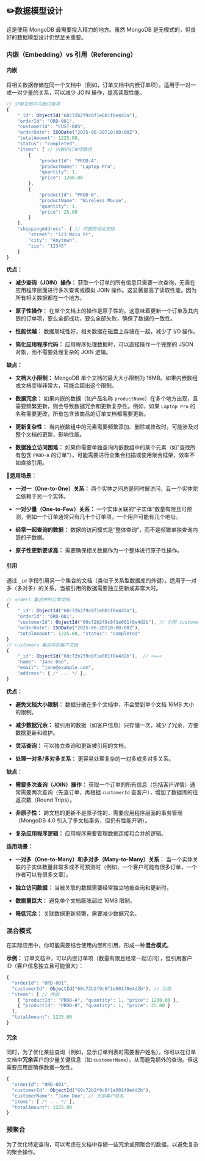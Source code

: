 ## ✏️数据模型设计

这是使用 MongoDB 最需要投入精力的地方。虽然 MongoDB 是无模式的，但良好的数据模型设计仍然至关重要。

### **内嵌（Embedding）vs 引用（Referencing）**
    
#### **内嵌**
将相关数据存储在同一个文档中（例如，订单文档中内嵌订单项）。适用于一对一或一对少量的关系，可以减少 JOIN 操作，提高读取性能。

```js
// 订单文档中内嵌订单项
{ 
	"_id": ObjectId("60c72b2f9c8f1e001f8e4d2a"), 
	"orderId": "ORD-001", 
	"customerId": "CUST-005", 
	"orderDate": ISODate("2025-06-20T10:00:00Z"),
	"totalAmount": 1225.00, 
	"status": "completed", 
	"items": [ // 内嵌的订单项数组 
		{ 
			"productId": "PROD-A", 
			"productName": "Laptop Pro", 
			"quantity": 1, 
			"price": 1200.00 
		}, 
		{ 
			"productId": "PROD-B", 
			"productName": "Wireless Mouse", 
			"quantity": 1, 
			"price": 25.00 
		} 
	], 
	"shippingAddress": { // 内嵌的地址文档 
		"street": "123 Main St", 
		"city": "Anytown", 
		"zip": "12345" 
	} 
}
```

**优点：**

- **减少查询（JOIN）操作：** 获取一个订单的所有信息只需要一次查询，无需在应用程序层面进行多次查询或模拟 JOIN 操作。这显著提高了读取性能，因为所有相关数据都在一个地方。
    
- **原子性操作：** 在单个文档上的操作是原子性的。这意味着更新一个订单及其内嵌的订单项，要么全部成功，要么全部失败，确保了数据的一致性。
    
- **性能优越：** 数据局域性好，相关数据在磁盘上存储在一起，减少了 I/O 操作。
    
- **简化应用程序代码：** 应用程序处理数据时，可以直接操作一个完整的 JSON 对象，而不需要处理复杂的 JOIN 逻辑。
    

**缺点：**

- **文档大小限制：** MongoDB 单个文档的最大大小限制为 16MB。如果内嵌数组或文档变得非常大，可能会超出这个限制。
    
- **数据冗余：** 如果内嵌的数据（如产品名称 `productName`）在多个地方出现，且需要频繁更新，则会导致数据冗余和更新复杂性。例如，如果 `Laptop Pro` 的名称需要更改，所有包含该商品的订单文档都需要更新。
    
- **更新复杂性：** 当内嵌数组中的元素需要频繁添加、删除或修改时，可能涉及对整个文档的更新，影响性能。
    
- **数据独立访问困难：** 如果你需要单独查询内嵌数组中的某个元素（如“查找所有包含 `PROD-A` 的订单”），可能需要进行全集合扫描或使用聚合框架，效率不如直接引用。

**🔪适用场景：**

- **一对一（One-to-One）关系：** 两个实体之间总是同时被访问，且一个实体完全依赖于另一个实体。
    
- **一对少量（One-to-Few）关系：** 一个实体关联的“子实体”数量有限且可预测，例如一个订单通常只有几十个订单项，一个用户可能有几个地址。
    
- **经常一起查询的数据：** 数据的访问模式是“整体查询”，而不是频繁单独查询内嵌的子数据。
    
- **原子性更新要求高：** 需要确保相关数据作为一个整体进行原子性操作。

#### **引用**
通过 `_id` 字段引用另一个集合的文档（类似于关系型数据库的外键）。适用于一对多（多对多）的关系，当被引用的数据需要独立更新或非常大时。

```js
// orders 集合中的订单文档 
{ 
	"_id": ObjectId("60c72b2f9c8f1e001f8e4d2a"), 
	"orderId": "ORD-001", 
	"customerId": ObjectId("60c72b2f9c8f1e001f8e4d2b"), // 引用 customers 集合中的 _id 
	"orderDate": ISODate("2025-06-20T10:00:00Z"),
	"totalAmount": 1225.00, "status": "completed" 
} 
// customers 集合中的客户文档 
{ 
	"_id": ObjectId("60c72b2f9c8f1e001f8e4d2b"),  // <==<
	"name": "Jane Doe", 
	"email": "jane@example.com", 
	"address": { /* ... */ },
}

```
**优点：**

- **避免文档大小限制：** 数据分散在多个文档中，不会受到单个文档 16MB 大小的限制。
    
- **减少数据冗余：** 被引用的数据（如客户信息）只存储一次，减少了冗余，方便数据更新和维护。
    
- **灵活查询：** 可以独立查询和更新被引用的文档。
    
- **处理一对多/多对多关系：** 更容易处理复杂的一对多或多对多关系。
    

**缺点：**

- **需要多次查询（JOIN）操作：** 获取一个订单的所有信息（包括客户详情）通常需要两次查询（先查订单，再根据 `customerId` 查客户），增加了数据库的往返次数（Round Trips）。
    
- **非原子性：** 跨文档的更新不是原子性的，需要应用程序层面的事务管理（MongoDB 4.0 引入了多文档事务，但仍有性能开销）。
    
- **复杂应用程序逻辑：** 应用程序需要管理数据连接和合并的逻辑。
    

**适用场景：**

- **一对多（One-to-Many）和多对多（Many-to-Many）关系：** 当一个实体关联的子实体数量非常多或不可预测时（例如，一个客户可能有很多订单，一个作者可以有很多文章）。
    
- **独立访问数据：** 当被关联的数据需要经常独立地被查询和更新时。
    
- **数据量巨大：** 避免单个文档膨胀超过 16MB 限制。
    
- **降低冗余：** 关联数据更新频繁，需要减少数据冗余。

### 混合模式
在实际应用中，你可能需要结合使用内嵌和引用，形成一种**混合模式**。

**示例：** 订单文档中，可以内嵌订单项（数量有限且经常一起访问），但引用客户 ID（客户信息独立且可能很大）：

```js
{
  "orderId": "ORD-001",
  "customerId": ObjectId("60c72b2f9c8f1e001f8e4d2b"), // 引用
  "items": [ // 内嵌
    { "productId": "PROD-A", "quantity": 1, "price": 1200.00 },
    { "productId": "PROD-B", "quantity": 1, "price": 25.00 }
  ],
  "totalAmount": 1225.00
}
```
#### 冗余
同时，为了优化某些查询（例如，显示订单列表时需要客户姓名），你可以在订单文档中**冗余**客户的少量关键信息（如 `customerName`），从而避免额外的查询。但这需要应用层确保数据一致性。

```js
{
  "orderId": "ORD-001",
  "customerId": ObjectId("60c72b2f9c8f1e001f8e4d2b"),
  "customerName": "Jane Doe", // 冗余客户姓名
  "items": [ /* ... */ ],
  "totalAmount": 1225.00
}
```
### **预聚合**
为了优化特定查询，可以考虑在文档中存储一些冗余或预聚合的数据，以避免复杂的聚合操作。

